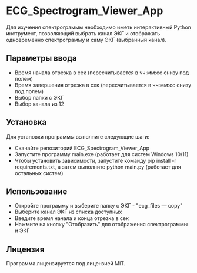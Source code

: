 # ECG_Spectrogram_Viewer_App
Для изучения спектрограммы необходимо иметь интерактивный Python инструмент, позволяющий выбрать канал ЭКГ и отображать одновременно спектрограмму и саму ЭКГ (выбранный канал).  


## Параметры ввода   

- Время начала отрезка в сек (пересчитывается в чч:мм:сс снизу под полем)  
- Время завершения отрезка в сек (пересчитывается в чч:мм:сс снизу под полем)    
- Выбор папки с ЭКГ   
- Выбор канала из 12   

## Установка   

Для установки программы выполните следующие шаги:   

- Скачайте репозиторий ECG_Spectrogram_Viewer_App   
- Запустите программу main.exe (работает для систем Windows 10/11)
- Чтобы установить зависимости, запустите команду pip install -r requirements.txt, а затем выполните python main.py (работает для остальных систем) 

## Использование   

- Откройте программу и выберите папку с ЭКГ - "ecg_files — copy"  
- Выберите канал ЭКГ из списка доступных   
- Введите время начала и конца отрезка в сек    
- Нажмите на кнопку "Отобразить" для отображения спектрограммы и ЭКГ   

## Лицензия   

Программа лицензируется под лицензией MIT.
